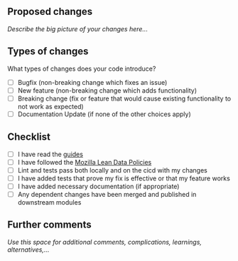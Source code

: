 ## Proposed changes

_Describe the big picture of your changes here..._

## Types of changes

What types of changes does your code introduce?
- [ ] Bugfix (non-breaking change which fixes an issue)
- [ ] New feature (non-breaking change which adds functionality)
- [ ] Breaking change (fix or feature that would cause existing functionality to not work as expected)
- [ ] Documentation Update (if none of the other choices apply)

## Checklist

- [ ] I have read the [guides](https://github.com/mozilla-it/ctms_api/tree/main/guides)
- [ ] I have followed the [Mozilla Lean Data Policies](https://www.mozilla.org/en-US/about/policy/lean-data/)
- [ ] Lint and tests pass both locally and on the cicd with my changes
- [ ] I have added tests that prove my fix is effective or that my feature works
- [ ] I have added necessary documentation (if appropriate)
- [ ] Any dependent changes have been merged and published in downstream modules

## Further comments

_Use this space for additional comments, complications, learnings, alternatives,..._
